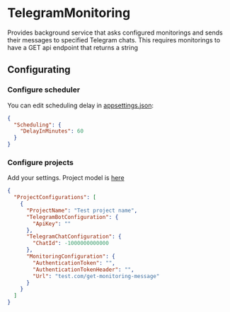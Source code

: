 # TelegramMonitoring

Provides background service that asks configured monitorings and sends their messages to specified Telegram chats.
This requires monitorings to have a GET api endpoint that returns a string 

## Configurating
### Configure scheduler 
You can edit scheduling delay in [appsettings.json](https://github.com/daug32/TelegramMonitoring/blob/main/MonitoringScheduler/appsettings.json): 
```JSON
{
  "Scheduling": {
    "DelayInMinutes": 60
  }
}
```

### Configure projects
Add your settings.
Project model is [here](https://github.com/daug32/TelegramMonitoring/blob/main/MonitoringScheduler/Configurations/ProjectConfiguration.cs)
```JSON
{
  "ProjectConfigurations": [
    {
      "ProjectName": "Test project name",
      "TelegramBotConfiguration": {
        "ApiKey": ""
      },
      "TelegramChatConfiguration": {
        "ChatId": -1000000000000
      },
      "MonitoringConfiguration": {
        "AuthenticationToken": "",
        "AuthenticationTokenHeader": "",
        "Url": "test.com/get-monitoring-message"
      }
    }
  ]
}
```
